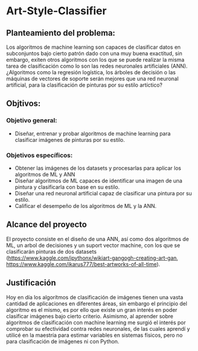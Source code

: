 # Art-Style-Classifier

## Planteamiento del problema:

Los algoritmos de machine learning son capaces de clasificar datos en subconjuntos bajo cierto patrón dado con una muy buena exactitud, sin embargo, exiten otros algoritmos con los que se puede realizar la misma tarea de clasificación como lo son las redes neuronales artificiales (ANN). ¿Algoritmos como la regresión logística, los árboles de decisión o las máquinas de vectores de soporte serán mejores que una red neuronal artificial, para la clasificación de pinturas por su estilo artíctico?

## Objtivos: 
### Objetivo general:
* Diseñar, entrenar y probar algoritmos de machine learning para clasificar imágenes de pinturas por su estilo.
### Objetivos específicos:
* Obtener las imágenes de los datasets y procesarlas para aplicar los algoritmos de ML y ANN 
* Diseñar algoritmos de ML capaces de identificar una imagen de una pintura y clasificarla con base en su estilo.
* Diseñar una red neuronal artificial capaz de clasificar una pintura por su estilo.
* Calificar el desempeño de los algoritmos de ML y la ANN.

## Alcance del proyecto

El proyecto consiste en el diseño de una ANN, así como dos algoritmos de ML, un arbol de decisiones y un suport vector machine, con los que se clasificarán pinturas de dos datasets (https://www.kaggle.com/ipythonx/wikiart-gangogh-creating-art-gan, https://www.kaggle.com/ikarus777/best-artworks-of-all-time).

## Justificación

Hoy en día los algorítmos de clasificación de imágenes tienen una vasta cantidad de aplicaciones en diferentes áreas, sin embargo el principio del algoritmo es el mismo, es por ello que existe un gran interés en poder clasificar imágenes bajo cierto criterio. Asimismo, al aprender sobre algoritmos de clasificación con machine learning me surgió el interés por comprobar su efectividad contra redes neuronales, de las cuales aprendí y utilicé en la maestría para estimar variables en sistemas físicos, pero no para clasificación de imágenes ni con Python.

